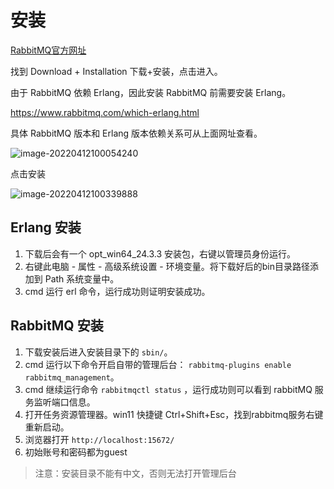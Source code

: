 # 安装

[RabbitMQ官方网址](https://www.rabbitmq.com/)

找到 Download + Installation 下载+安装，点击进入。

由于 RabbitMQ 依赖 Erlang，因此安装 RabbitMQ 前需要安装 Erlang。

https://www.rabbitmq.com/which-erlang.html

具体 RabbitMQ 版本和 Erlang 版本依赖关系可从上面网址查看。

![image-20220412100054240](C:\Users\63190\AppData\Roaming\Typora\typora-user-images\image-20220412100054240.png)

点击安装

![image-20220412100339888](C:\Users\63190\AppData\Roaming\Typora\typora-user-images\image-20220412100339888.png)

## Erlang 安装

1. 下载后会有一个 opt_win64_24.3.3 安装包，右键以管理员身份运行。
2. 右键此电脑 - 属性 - 高级系统设置 - 环境变量。将下载好后的bin目录路径添加到 Path 系统变量中。
3. cmd 运行 erl 命令，运行成功则证明安装成功。

## RabbitMQ 安装

1. 下载安装后进入安装目录下的 `sbin/`。
2. cmd 运行以下命令开启自带的管理后台： `rabbitmq-plugins enable rabbitmq_management`。
3. cmd 继续运行命令 `rabbitmqctl status` ，运行成功则可以看到 rabbitMQ 服务监听端口信息。
4. 打开任务资源管理器。win11 快捷键 Ctrl+Shift+Esc，找到rabbitmq服务右键重新启动。
4. 浏览器打开 `http://localhost:15672/`
4. 初始账号和密码都为guest

> 注意：安装目录不能有中文，否则无法打开管理后台
